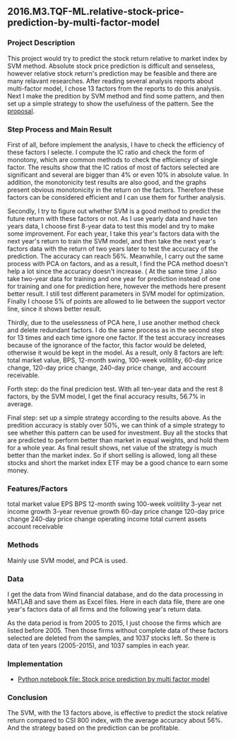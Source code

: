 ## 2016.M3.TQF-ML.relative-stock-price-prediction-by-multi-factor-model

### Project Description
This project would try to predict the stock return relative to market index by SVM method. Absolute stock price prediction is difficult and senseless, however relative stock return's prediction may be feasible and there are many relavant researches. After reading several analysis reports about multi-factor model, I chose 13 factors from the reports to do this analysis. Next I make the predition by SVM method and find some pattern, and then set up a simple strategy to show the usefulness of the pattern. See the [proposal](FuLucheng_Proposal.pdf).

### Step Process and Main Result
First of all, before implement the analysis, I have to check the efficiency of these factors I selecte. I compute the IC ratio and check the form of monotony, which are common methods to check the efficiency of single factor. The results show that the IC ratios of most of factors selected are significant and several are bigger than 4% or even 10% in absolute value. In addition, the monotonicity test results are also good, and the graphs present obvious monotonicity in the return on the factors. Therefore these factors can be considered efficient and I can use them for further analysis.

Secondly, I try to figure out whether SVM is a good method to predict the future return with these factors or not. As I use yearly data and have ten years data, I choose first 8-year data to test this model and try to make some improvement. For each year, I take this year's factors data with the next year's return to train the SVM model, and then take the next year's factors data with the return of two years later to test the accuracy of the prediction. The accuracy can reach 56%. Meanwhile, I carry out the same process with PCA on factors, and as a result, I find the PCA method doesn't help a lot since the accuracy doesn't increase. ( At the same time ,I also take two-year data for training and one year for prediction instead of one for training and one for prediction here, however the methods here present better result. I still test different parameters in SVM model for optimization. Finally I choose 5% of points are allowed to lie between the support vector line, since it shows better result.

Thirdly, due to the uselessness of PCA here, I use another method check and delete redundant factors. I do the same process as in the second step for 13 times and each time ignore one factor. If the test accuracy increases because of the ignorance of the factor, this factor would be deleted, otherwise it would be kept in the model. As a result, only 8 factors are left: total market value, BPS, 12-month swing, 100-week volitility, 60-day price change, 120-day price change, 240-day price change,  and account receivable.

Forth step: do the final predicion test. With all ten-year data and the rest 8 factors, by the SVM model, I get the final accuracy results, 56.7% in average.

Final step: set up a simple strategy according to the results above. As the predition accuracy is stably over 50%, we can think of a simple strategy to see whether this pattern can be used for investment. Buy all the stocks that are predicted to perform better than market in equal weights, and hold them for a whole year. As final result shows, net value of the strategy is much better than the market index. So if short selling is allowed, long all these stocks and short the market index ETF may be a good chance to earn some money. 

### Features/Factors
total market value
EPS
BPS
12-month swing
100-week volitility
3-year net income growth
3-year revenue growth
60-day price change
120-day price change
240-day price change
operating income
total current assets
account receivable

### Methods
Mainly use SVM model, and PCA is used.

### Data
I get the data from Wind financial database, and do the data processing in MATLAB and save them as Excel files. Here in each data file, there are one year's factors data of all firms and the following year's return data.

As the data period is from 2005 to 2015, I just choose the firms which are listed before 2005. Then those firms without complete data of these factors selected are deleted from the samples, and 1037 stocks left. So there is data of ten years (2005-2015), and 1037 samples in each year.

### Implementation
* [Python notebook file: Stock price prediction by multi factor model](Stock_price_prediction_by_multi_factor_model.ipynb)

### Conclusion
The SVM, with the 13 factors above, is effective to predict the stock relative return compared to CSI 800 index, with the average accuracy about 56%. And the strategy based on the prediction can be profitable.
